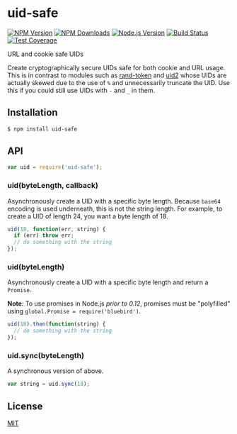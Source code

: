 # uid-safe

[![NPM Version][npm-image]][npm-url]
[![NPM Downloads][downloads-image]][downloads-url]
[![Node.js Version][node-version-image]][node-version-url]
[![Build Status][travis-image]][travis-url]
[![Test Coverage][coveralls-image]][coveralls-url]

URL and cookie safe UIDs

Create cryptographically secure UIDs safe for both cookie and URL usage.
This is in contrast to modules such as [rand-token](https://www.npmjs.com/package/rand-token)
and [uid2](https://www.npmjs.com/package/uid2) whose UIDs are actually skewed
due to the use of `%` and unnecessarily truncate the UID.
Use this if you could still use UIDs with `-` and `_` in them.

## Installation

```sh
$ npm install uid-safe
```

## API

```js
var uid = require('uid-safe');
```

### uid(byteLength, callback)

Asynchronously create a UID with a specific byte length. Because `base64`
encoding is used underneath, this is not the string length. For example,
to create a UID of length 24, you want a byte length of 18.

```js
uid(18, function(err, string) {
  if (err) throw err;
  // do something with the string
});
```

### uid(byteLength)

Asynchronously create a UID with a specific byte length and return a
`Promise`.

**Note**: To use promises in Node.js _prior to 0.12_, promises must be
"polyfilled" using `global.Promise = require('bluebird')`.

```js
uid(18).then(function(string) {
  // do something with the string
});
```

### uid.sync(byteLength)

A synchronous version of above.

```js
var string = uid.sync(18);
```

## License

[MIT](LICENSE)

[npm-image]: https://img.shields.io/npm/v/uid-safe.svg
[npm-url]: https://npmjs.org/package/uid-safe
[node-version-image]: https://img.shields.io/node/v/uid-safe.svg
[node-version-url]: https://nodejs.org/en/download/
[travis-image]: https://img.shields.io/travis/crypto-utils/uid-safe/master.svg
[travis-url]: https://travis-ci.org/crypto-utils/uid-safe
[coveralls-image]: https://img.shields.io/coveralls/crypto-utils/uid-safe/master.svg
[coveralls-url]: https://coveralls.io/r/crypto-utils/uid-safe?branch=master
[downloads-image]: https://img.shields.io/npm/dm/uid-safe.svg
[downloads-url]: https://npmjs.org/package/uid-safe
